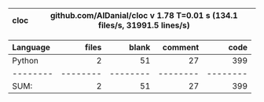 cloc|github.com/AlDanial/cloc v 1.78  T=0.01 s (134.1 files/s, 31991.5 lines/s)
--- | ---

Language|files|blank|comment|code
:-------|-------:|-------:|-------:|-------:
Python|2|51|27|399
--------|--------|--------|--------|--------
SUM:|2|51|27|399

